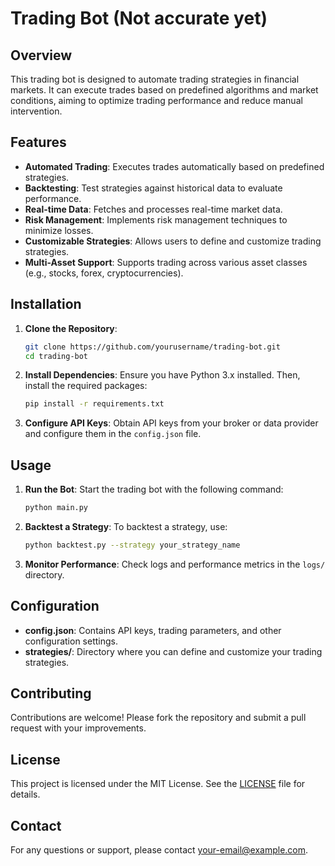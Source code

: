 # Trading Bot (Not accurate yet)

## Overview

This trading bot is designed to automate trading strategies in financial markets. It can execute trades based on predefined algorithms and market conditions, aiming to optimize trading performance and reduce manual intervention.

## Features

- **Automated Trading**: Executes trades automatically based on predefined strategies.
- **Backtesting**: Test strategies against historical data to evaluate performance.
- **Real-time Data**: Fetches and processes real-time market data.
- **Risk Management**: Implements risk management techniques to minimize losses.
- **Customizable Strategies**: Allows users to define and customize trading strategies.
- **Multi-Asset Support**: Supports trading across various asset classes (e.g., stocks, forex, cryptocurrencies).

## Installation

1. **Clone the Repository**:
   ```bash
   git clone https://github.com/yourusername/trading-bot.git
   cd trading-bot
   ```

2. **Install Dependencies**:
   Ensure you have Python 3.x installed. Then, install the required packages:
   ```bash
   pip install -r requirements.txt
   ```

3. **Configure API Keys**:
   Obtain API keys from your broker or data provider and configure them in the `config.json` file.

## Usage

1. **Run the Bot**:
   Start the trading bot with the following command:
   ```bash
   python main.py
   ```

2. **Backtest a Strategy**:
   To backtest a strategy, use:
   ```bash
   python backtest.py --strategy your_strategy_name
   ```

3. **Monitor Performance**:
   Check logs and performance metrics in the `logs/` directory.

## Configuration

- **config.json**: Contains API keys, trading parameters, and other configuration settings.
- **strategies/**: Directory where you can define and customize your trading strategies.

## Contributing

Contributions are welcome! Please fork the repository and submit a pull request with your improvements.

## License

This project is licensed under the MIT License. See the [LICENSE](LICENSE) file for details.

## Contact

For any questions or support, please contact [your-email@example.com](mailto:your-email@example.com).

